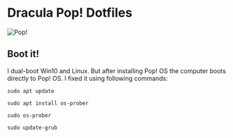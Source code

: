 # Dracula Pop! Dotfiles

![Pop!](https://i.imgur.com/0iyqFMT.png "Darcula")

## Boot it!

I dual-boot Win10 and Linux. But after installing Pop! OS the computer boots directly to Pop! OS. I fixed it using following commands:

`sudo apt update`

`sudo apt install os-prober`

`sudo os-prober`

`sudo update-grub`

## 


